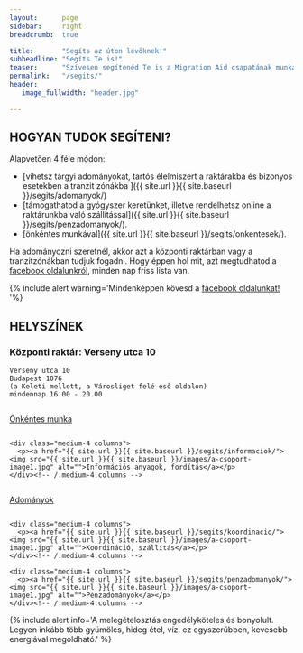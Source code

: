 ```yaml
---
layout:      page
sidebar:     right
breadcrumb:  true

title:       "Segíts az úton lévőknek!"
subheadline: "Segíts Te is!"
teaser:      "Szívesen segítenéd Te is a Migration Aid csapatának munkáját? Az alábbi módokon tudod ezt megtenni."
permalink:   "/segits/"
header:
   image_fullwidth: "header.jpg"

---
```


## HOGYAN TUDOK SEGÍTENI?

Alapvetően 4 féle módon:

  - [vihetsz tárgyi adományokat, tartós élelmiszert a raktárakba és bizonyos esetekben a tranzit zónákba ]({{ site.url }}{{ site.baseurl }}/segits/adomanyok/)
  - [támogathatod a gyógyszer keretünket, illetve rendelhetsz online a raktárunkba való szállítással]({{ site.url }}{{ site.baseurl }}/segits/penzadomanyok/).
  - [önkéntes munkával]({{ site.url }}{{ site.baseurl }}/segits/onkentesek/).


Ha adományozni szeretnél, akkor azt a központi raktárban vagy a tranzitzónákban tudjuk fogadni. Hogy éppen hol mit, azt megtudhatod a [facebook oldalunkról](https://www.facebook.com/migrationaidhungary), minden nap friss lista van.

{% include alert warning='Mindenképpen kövesd a <a href="https://www.facebook.com/migrationaidhungary"> facebook oldalunkat!</a> '%}

## HELYSZÍNEK

### **Központi raktár: Verseny utca 10**

    Verseny utca 10
    Budapest 1076
    (a Keleti mellett, a Városliget felé eső oldalon) 
    mindennap 16.00 - 20.00 

<div class="row t30">
    <div class="medium-4 columns">
        <p><a href="{{ site.url }}{{ site.baseurl }}/segits/onkentesek/"><img src="{{ site.url }}{{ site.baseurl }}/images/onkentes.png" alt="">Önkéntes munka</a></p>
    </div><!-- /.medium-4.columns -->

  <!--  <div class="medium-4 columns">
      <p><a href="{{ site.url }}{{ site.baseurl }}/segits/elelmiszer/"><img src="{{ site.url }}{{ site.baseurl }}/images/elelmiszer.png" alt="">Élelmiszer-csomagok</a></p>
    </div>--><!-- /.medium-4.columns -->

    <div class="medium-4 columns">
      <p><a href="{{ site.url }}{{ site.baseurl }}/segits/informaciok/"><img src="{{ site.url }}{{ site.baseurl }}/images/a-csoport-image1.jpg" alt="">Információs anyagok, fordítás</a></p>
    </div><!-- /.medium-4.columns -->
</div><!-- /.row -->

<div class="row t30">
    <div class="medium-4 columns">
      <p><a href="{{ site.url }}{{ site.baseurl }}/segits/adomanyok/"><img src="{{ site.url }}{{ site.baseurl }}/images/adomany.png" alt="">Adományok</a></p>
    </div><!-- /.medium-4.columns -->

    <div class="medium-4 columns">
      <p><a href="{{ site.url }}{{ site.baseurl }}/segits/koordinacio/"><img src="{{ site.url }}{{ site.baseurl }}/images/a-csoport-image1.jpg" alt="">Koordináció, szállítás</a></p>
    </div><!-- /.medium-4.columns -->

    <div class="medium-4 columns">
      <p><a href="{{ site.url }}{{ site.baseurl }}/segits/penzadomanyok/"><img src="{{ site.url }}{{ site.baseurl }}/images/a-csoport-image1.jpg" alt="">Pénzadományok</a></p>
    </div><!-- /.medium-4.columns -->
</div><!-- /.row -->

{% include alert info='A melegételosztás engedélyköteles és bonyolult. Legyen inkább több gyümölcs, hideg étel, víz, ez egyszerűbben, kevesebb energiával megoldható.' %}
